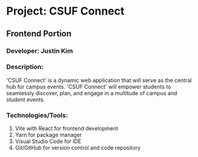 # Project: CSUF Connect
## Frontend Portion

### Developer: Justin Kim

### Description:

'CSUF Connect’ is a dynamic web application that will serve as the central hub for campus events. 'CSUF Connect' will empower students to seamlessly discover, plan, and engage in a multitude of campus and student events.

### Technologies/Tools:

1. Vite with React for frontend development
2. Yarn for package manager
3. Visual Studio Code for IDE
4. Git/GitHub for version control and code repository
